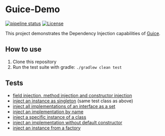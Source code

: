 # Guice-Demo

[![pipeline status](https://gitlab.com/christianpflugradt/guice-demo/badges/main/pipeline.svg)](https://gitlab.com/christianpflugradt/guice-demo/-/commits/main) [![License](https://img.shields.io/badge/License-CC%20BY--NC--SA%204.0-blue.svg)](https://creativecommons.org/share-your-work/licensing-considerations/compatible-licenses)

This project demonstrates the Dependency Injection capabilities of [Guice](https://github.com/google/guice).

## How to use

1. Clone this repository
2. Run the test suite with gradle: `./gradlew clean test`

## Tests

* [field injection, method injection and constructor injection](https://gitlab.com/christianpflugradt/guice-demo/-/blob/main/src/test/java/de/pflugradts/guicedemo/simple/InterfaceSimpleTest.java)
* [inject an instance as singleton](https://gitlab.com/christianpflugradt/guice-demo/-/blob/main/src/test/java/de/pflugradts/guicedemo/simple/InterfaceSimpleTest.java) (same test class as above)
* [inject all implementations of an interface as a set](https://gitlab.com/christianpflugradt/guice-demo/-/blob/main/src/test/java/de/pflugradts/guicedemo/multiple/InterfaceMultipleTest.java)
* [inject an implementation by name](https://gitlab.com/christianpflugradt/guice-demo/-/blob/main/src/test/java/de/pflugradts/guicedemo/named/InterfaceNamedTest.java)
* [inject a specific instance of a class](https://gitlab.com/christianpflugradt/guice-demo/-/blob/main/src/test/java/de/pflugradts/guicedemo/instance/InterfaceInstanceTest.java)
* [inject an implementation without default constructor](https://gitlab.com/christianpflugradt/guice-demo/-/blob/main/src/test/java/de/pflugradts/guicedemo/constructor/InterfaceConstructorTest.java)
* [inject an instance from a factory](https://gitlab.com/christianpflugradt/guice-demo/-/blob/main/src/test/java/de/pflugradts/guicedemo/factory/InterfaceFactoryTest.java)
